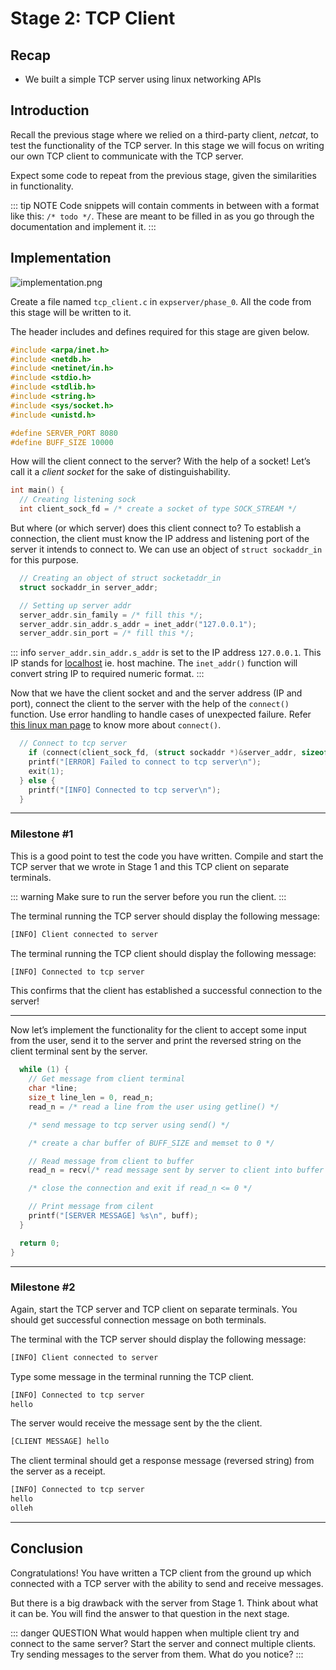 # Stage 2: TCP Client

## Recap

- We built a simple TCP server using linux networking APIs

## Introduction

Recall the previous stage where we relied on a third-party client, _netcat_, to test the functionality of the TCP server. In this stage we will focus on writing our own TCP client to communicate with the TCP server.

Expect some code to repeat from the previous stage, given the similarities in functionality.

::: tip NOTE
Code snippets will contain comments in between with a format like this: `/* todo */`. These are meant to be filled in as you go through the documentation and implement it.
:::

## Implementation

![implementation.png](/assets/stage-2/implementation.png)

Create a file named `tcp_client.c` in `expserver/phase_0`. All the code from this stage will be written to it.

The header includes and defines required for this stage are given below.

```c
#include <arpa/inet.h>
#include <netdb.h>
#include <netinet/in.h>
#include <stdio.h>
#include <stdlib.h>
#include <string.h>
#include <sys/socket.h>
#include <unistd.h>

#define SERVER_PORT 8080
#define BUFF_SIZE 10000
```

How will the client connect to the server? With the help of a socket! Let’s call it a _client socket_ for the sake of distinguishability.

```c
int main() {
  // Creating listening sock
  int client_sock_fd = /* create a socket of type SOCK_STREAM */
```

But where (or which server) does this client connect to? To establish a connection, the client must know the IP address and listening port of the server it intends to connect to. We can use an object of `struct sockaddr_in` for this purpose.

```c
  // Creating an object of struct socketaddr_in
  struct sockaddr_in server_addr;

  // Setting up server addr
  server_addr.sin_family = /* fill this */;
  server_addr.sin_addr.s_addr = inet_addr("127.0.0.1");
  server_addr.sin_port = /* fill this */;
```

::: info
`server_addr.sin_addr.s_addr` is set to the IP address `127.0.0.1`. This IP stands for [localhost](http://localhost) ie. host machine. The `inet_addr()` function will convert string IP to required numeric format.
:::

Now that we have the client socket and and the server address (IP and port), connect the client to the server with the help of the `connect()` function. Use error handling to handle cases of unexpected failure. Refer [this linux man page](https://man7.org/linux/man-pages/man2/connect.2.html) to know more about `connect()`.

```c
  // Connect to tcp server
	if (connect(client_sock_fd, (struct sockaddr *)&server_addr, sizeof(server_addr)) != 0) {
    printf("[ERROR] Failed to connect to tcp server\n");
    exit(1);
  } else {
    printf("[INFO] Connected to tcp server\n");
  }
```

---

### Milestone #1

This is a good point to test the code you have written. Compile and start the TCP server that we wrote in Stage 1 and this TCP client on separate terminals.

::: warning
Make sure to run the server before you run the client.
:::

The terminal running the TCP server should display the following message:

```bash
[INFO] Client connected to server
```

The terminal running the TCP client should display the following message:

```bash
[INFO] Connected to tcp server
```

This confirms that the client has established a successful connection to the server!

---

Now let’s implement the functionality for the client to accept some input from the user, send it to the server and print the reversed string on the client terminal sent by the server.

```c
  while (1) {
    // Get message from client terminal
    char *line;
    size_t line_len = 0, read_n;
    read_n = /* read a line from the user using getline() */

    /* send message to tcp server using send() */

    /* create a char buffer of BUFF_SIZE and memset to 0 */

    // Read message from client to buffer
    read_n = recv(/* read message sent by server to client into buffer */)

    /* close the connection and exit if read_n <= 0 */

    // Print message from cilent
    printf("[SERVER MESSAGE] %s\n", buff);
  }

  return 0;
}
```

---

### Milestone #2

Again, start the TCP server and TCP client on separate terminals. You should get successful connection message on both terminals.

The terminal with the TCP server should display the following message:

```bash
[INFO] Client connected to server
```

Type some message in the terminal running the TCP client.

```bash
[INFO] Connected to tcp server
hello
```

The server would receive the message sent by the the client.

```bash
[CLIENT MESSAGE] hello
```

The client terminal should get a response message (reversed string) from the server as a receipt.

```bash
[INFO] Connected to tcp server
hello
olleh
```

---

## Conclusion

Congratulations! You have written a TCP client from the ground up which connected with a TCP server with the ability to send and receive messages.

But there is a big drawback with the server from Stage 1. Think about what it can be. You will find the answer to that question in the next stage.

::: danger QUESTION
What would happen when multiple client try and connect to the same server? Start the server and connect multiple clients. Try sending messages to the server from them. What do you notice?
:::
